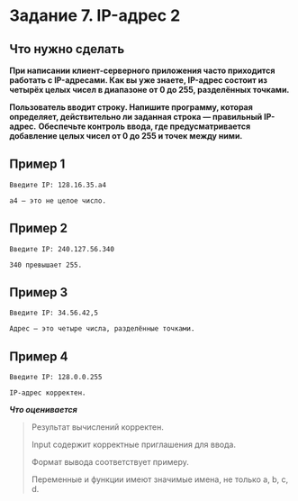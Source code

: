 # Задание 7. IP-адрес 2
## Что нужно сделать
**При написании клиент-серверного приложения часто приходится работать с IP-адресами. Как вы уже знаете, IP-адрес состоит из четырёх целых чисел в диапазоне от 0 до 255, разделённых точками.**

**Пользователь вводит строку. Напишите программу, которая определяет, действительно ли заданная строка — правильный IP-адрес.**
**Обеспечьте контроль ввода, где предусматривается добавление целых чисел от 0 до 255 и точек между ними.**

## Пример 1
```
Введите IP: 128.16.35.a4

a4 — это не целое число.
```
## Пример 2
```
Введите IP: 240.127.56.340

340 превышает 255.
```
## Пример 3
```
Введите IP: 34.56.42,5

Адрес — это четыре числа, разделённые точками.
```
## Пример 4
```
Введите IP: 128.0.0.255

IP-адрес корректен.
```
***Что оценивается***
> Результат вычислений корректен.
> 
> Input содержит корректные приглашения для ввода.
>  
> Формат вывода соответствует примеру.
> 
> Переменные и функции имеют значимые имена, не только a, b, c, d.
